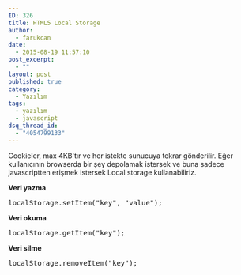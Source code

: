 ```yaml
---
ID: 326
title: HTML5 Local Storage
author:
  - farukcan
date:
  - 2015-08-19 11:57:10
post_excerpt:
  - ""
layout: post
published: true
category:
  - Yazılım
tags:
  - yazılım
  - javascript
dsq_thread_id:
  - "4054799133"
---
```


Cookieler, max 4KB'tır ve her istekte sunucuya tekrar gönderilir. Eğer kullanıcının browserda bir şey depolamak istersek ve buna sadece javascriptten erişmek istersek Local storage kullanabiliriz.

<strong>Veri yazma</strong>
<pre>localStorage.setItem("key", "value");</pre>
<strong>Veri okuma</strong>
<pre>localStorage.getItem("key");</pre>
<strong>Veri silme</strong>
<pre>localStorage.removeItem("key");</pre>

